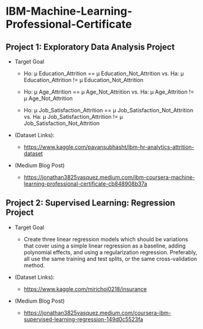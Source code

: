 # IBM-Machine-Learning-Professional-Certificate
## Project 1:  Exploratory Data Analysis Project
* Target Goal
  * Ho: µ Education_Attrition == µ Education_Not_Attrition vs. Ha: µ Education_Attrition != µ Education_Not_Attrition

  * Ho: µ Age_Attrition == µ Age_Not_Attrition vs. Ha: µ Age_Attrition != µ Age_Not_Attrition

  * Ho: µ Job_Satisfaction_Attrition == µ Job_Satisfaction_Not_Attrition vs. Ha: µ Job_Satisfaction_Attrition != µ Job_Satisfaction_Not_Attrition

* (Dataset Links):
  * https://www.kaggle.com/pavansubhasht/ibm-hr-analytics-attrition-dataset
* (Medium Blog Post)
  * https://jonathan3825vasquez.medium.com/ibm-coursera-machine-learning-professional-certificate-cb848908b37a
  
## Project 2:  Supervised Learning: Regression Project
* Target Goal
  * Create three linear regression models which should be variations that cover using a simple linear regression as a baseline, adding polynomial effects, and using a regularization regression. Preferably, all use the same training and test splits, or the same cross-validation method.

* (Dataset Links):
  * https://www.kaggle.com/mirichoi0218/insurance
* (Medium Blog Post)
  * https://jonathan3825vasquez.medium.com/coursera-ibm-supervised-learning-regression-149d0c5523fa
  
  
